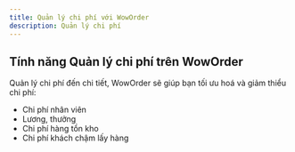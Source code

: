 ```yaml
---
title: Quản lý chi phí với WowOrder
description: Quản lý chi phí
---
```


## Tính năng Quản lý chi phí trên WowOrder
Quản lý chi phí đến chi tiết, WowOrder sẽ giúp bạn tối ưu hoá và giảm thiểu chi phí: 
- Chi phí nhân viên
- Lương, thưởng
- Chi phí hàng tồn kho
- Chi phí khách chậm lấy hàng
